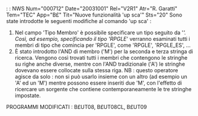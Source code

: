  :  : NWS Num="000712" Date="20031001" Rel="V2R1" Atr="R. Garatti" Tem="TEC" App="B£" Tit="Nuove funzionalità 'up sca'" Sts="20"
Sono state introdotte le seguenti modifiche al comando 'up sca' : 
1.  Nel campo 'Tipo Membro' è possibile specificare un tipo seguito da '*'. Così, ad esempio,
specificando il tipo 'RPGLE*' verranno esaminati tutti i membri di tipo che comincia per 'RPGLE', come 'RPGLE', 'RPGLE_ES', ...
2. È stato introdotto l'AND di membro ('M') per la seconda e terza stringa di ricerca. Vengono così
trovati tutti i membri che contengono le stringhe su righe anche diverse, mentre con l'AND tradizionale ('A') le stringhe dovevano essere collocate sulla stessa riga.
NB :  questo operatore agisce da solo :  non si può usarlo insieme con un altro (ad esempio un 'A' ed un 'M') mentre possono essere inseriti due 'M', con l'effetto di ricercare un sorgente che contiene contemporaneamente le tre stringhe impostate.

PROGRAMMI MODIFICATI :  B£UT08, B£UT08CL, B£UT09
